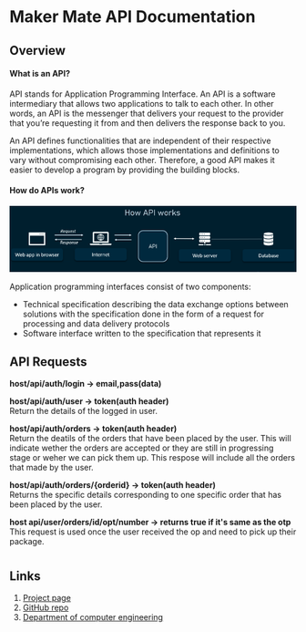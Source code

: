 
[//]: # "Please refer the instructions in below URL for the configurations"
[//]: # "https://projects.ce.pdn.ac.lk/docs/how-to-add-a-project"

# Maker Mate API Documentation

## Overview
#### What is an API?

API stands for Application Programming Interface. An API is a software intermediary that allows two applications to talk to each other.  In other words, an API is the messenger that delivers your request to the provider that you’re requesting it from and then delivers the response back to you.

An API defines functionalities that are independent of their respective implementations, which allows those implementations and definitions to vary without compromising each other. Therefore, a good API makes it easier to develop a program by providing the building blocks.

#### How do APIs work?

![](docs/assets/img/api/api.png)


Application programming interfaces consist of two components:
* Technical specification describing the data exchange options between solutions with the specification done in the form of a request for processing and data delivery protocols
* Software interface written to the specification that represents it

## API Requests 
**host/api/auth/login -> email,pass(data)**     

**host/api/auth/user -> token(auth header)**\
Return the details of the logged in user.

**host/api/auth/orders -> token(auth header)**\
Return the deatils of the orders that have been placed by the user. This will indicate wether the orders are accepted or they are still in progressing stage or weher we can pick them up. This respose will include all the orders that made by the user.

**host/api/auth/orders/{orderid} -> token(auth header)**\
Returns the specific details corresponding to one specific order that has been placed by the user.

**host api/user/orders/id/opt/number -> returns true if it's same as the otp**\
This request is used once the user received the op and need to pick up their package. 

#
## Links
1. [Project page](https://cepdnaclk.github.io/e17-3yp-maker-mate)
2. [GitHub repo](https://github.com/cepdnaclk/e17-3yp-maker-mate)
3. [Department of computer engineering](http://ce.pdn.ac.lk)
